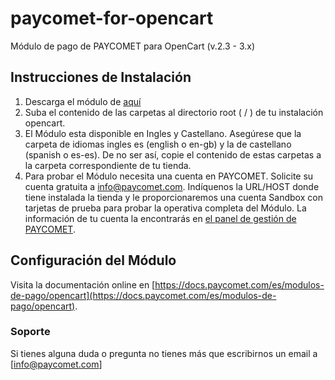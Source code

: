 paycomet-for-opencart
=====================

Módulo de pago de PAYCOMET para OpenCart (v.2.3 - 3.x)

## Instrucciones de Instalación

1. Descarga el módulo de [aquí](https://github.com/PAYCOMET/opencart-2.3/releases/latest)
2. Suba el contenido de las carpetas al directorio root ( / ) de tu instalación opencart.
3. El Módulo esta disponible en Ingles y Castellano. Asegúrese que la carpeta de idiomas ingles es (english o en-gb) y la de castellano (spanish o es-es).  De no ser así, copie el contenido de estas carpetas a la carpeta correspondiente de tu tienda.
4. Para probar el Módulo necesita una cuenta en PAYCOMET. Solicite su cuenta gratuita a info@paycomet.com. Indíquenos la URL/HOST donde tiene instalada la tienda y le proporcionaremos una cuenta Sandbox con tarjetas de prueba para probar la operativa completa del Módulo. La información de tu cuenta la encontrarás en [el panel de gestión de PAYCOMET](https://dashboard.paycomet.com/cp_control/login.php).


## Configuración del Módulo
Visita la documentación online en [https://docs.paycomet.com/es/modulos-de-pago/opencart](https://docs.paycomet.com/es/modulos-de-pago/opencart).

### Soporte
Si tienes alguna duda o pregunta no tienes más que escribirnos un email a [info@paycomet.com]
